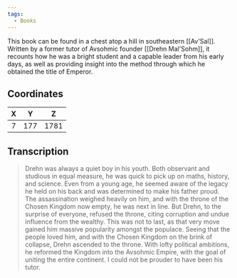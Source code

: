```yaml
---
tags:
  - Books
---
```


This book can be found in a chest atop a hill in southeastern [[Av'Sal]]. Written by a former tutor of Avsohmic founder [[Drehn Mal'Sohm]], it recounts how he was a bright student and a capable leader from his early days, as well as providing insight into the method through which he obtained the title of Emperor.

## Coordinates
| **X** | **Y** | **Z** |
| :---: | :---: | :---: |
|   7   |  177  | 1781  |

## Transcription
> Drehn was always a quiet boy in his youth. Both observant and studious in equal measure, he was quick to pick up on maths, history, and science. Even from a young age, he seemed aware of the legacy he held on his back and was determined to make his father proud. The assassination weighed heavily on him, and with the throne of the Chosen Kingdom now empty, he was next in line. But Drehn, to the surprise of everyone, refused the throne, citing corruption and undue influence from the wealthy. This was not to last, as that very move gained him massive popularity amongst the populace. Seeing that the people loved him, and with the Chosen Kingdom on the brink of collapse, Drehn ascended to the throne. With lofty political ambitions, he reformed the Kingdom into the Avsohmic Empire, with the goal of uniting the entire continent. I could not be prouder to have been his tutor.


